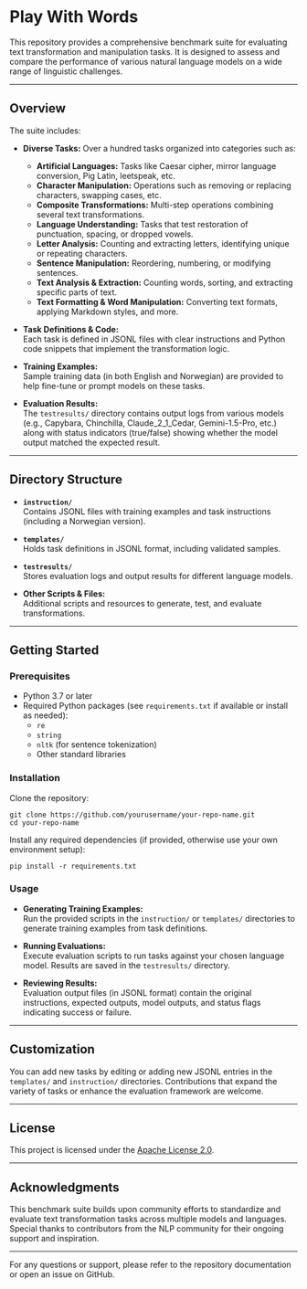 # Play With Words

This repository provides a comprehensive benchmark suite for evaluating text transformation and manipulation tasks. It is designed to assess and compare the performance of various natural language models on a wide range of linguistic challenges.

---

## Overview

The suite includes:

- **Diverse Tasks:** Over a hundred tasks organized into categories such as:
  - **Artificial Languages:** Tasks like Caesar cipher, mirror language conversion, Pig Latin, leetspeak, etc.
  - **Character Manipulation:** Operations such as removing or replacing characters, swapping cases, etc.
  - **Composite Transformations:** Multi-step operations combining several text transformations.
  - **Language Understanding:** Tasks that test restoration of punctuation, spacing, or dropped vowels.
  - **Letter Analysis:** Counting and extracting letters, identifying unique or repeating characters.
  - **Sentence Manipulation:** Reordering, numbering, or modifying sentences.
  - **Text Analysis & Extraction:** Counting words, sorting, and extracting specific parts of text.
  - **Text Formatting & Word Manipulation:** Converting text formats, applying Markdown styles, and more.

- **Task Definitions & Code:**  
  Each task is defined in JSONL files with clear instructions and Python code snippets that implement the transformation logic.

- **Training Examples:**  
  Sample training data (in both English and Norwegian) are provided to help fine-tune or prompt models on these tasks.

- **Evaluation Results:**  
  The `testresults/` directory contains output logs from various models (e.g., Capybara, Chinchilla, Claude_2_1_Cedar, Gemini-1.5-Pro, etc.) along with status indicators (true/false) showing whether the model output matched the expected result.

---

## Directory Structure

- **`instruction/`**  
  Contains JSONL files with training examples and task instructions (including a Norwegian version).

- **`templates/`**  
  Holds task definitions in JSONL format, including validated samples.

- **`testresults/`**  
  Stores evaluation logs and output results for different language models.

- **Other Scripts & Files:**  
  Additional scripts and resources to generate, test, and evaluate transformations.

---

## Getting Started

### Prerequisites

- Python 3.7 or later
- Required Python packages (see `requirements.txt` if available or install as needed):
  - `re`
  - `string`
  - `nltk` (for sentence tokenization)
  - Other standard libraries

### Installation

Clone the repository:

    git clone https://github.com/yourusername/your-repo-name.git
    cd your-repo-name

Install any required dependencies (if provided, otherwise use your own environment setup):

    pip install -r requirements.txt

### Usage

- **Generating Training Examples:**  
  Run the provided scripts in the `instruction/` or `templates/` directories to generate training examples from task definitions.

- **Running Evaluations:**  
  Execute evaluation scripts to run tasks against your chosen language model. Results are saved in the `testresults/` directory.

- **Reviewing Results:**  
  Evaluation output files (in JSONL format) contain the original instructions, expected outputs, model outputs, and status flags indicating success or failure.

---

## Customization

You can add new tasks by editing or adding new JSONL entries in the `templates/` and `instruction/` directories. Contributions that expand the variety of tasks or enhance the evaluation framework are welcome.

---



## License

This project is licensed under the [Apache License 2.0](LICENSE).

---

## Acknowledgments

This benchmark suite builds upon community efforts to standardize and evaluate text transformation tasks across multiple models and languages. Special thanks to contributors from the NLP community for their ongoing support and inspiration.

---

For any questions or support, please refer to the repository documentation or open an issue on GitHub.
